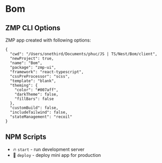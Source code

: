 # Bom

## ZMP CLI Options

ZMP app created with following options:

```
{
  "cwd": "/Users/onethird/Documents/phuc/JS | TS/Nest/Bom/client",
  "newProject": true,
  "name": "Bom",
  "package": "zmp-ui",
  "framework": "react-typescript",
  "cssPreProcessor": "scss",
  "template": "blank",
  "theming": {
    "color": "#007aff",
    "darkTheme": false,
    "fillBars": false
  },
  "customBuild": false,
  "includeTailwind": false,
  "stateManagement": "recoil"
}
```

## NPM Scripts

* 🔥 `start` - run development server
* 🙏 `deploy` - deploy mini app for production